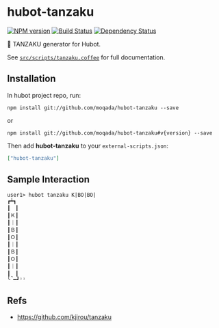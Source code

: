 # hubot-tanzaku
[![NPM version][npm-image]][npm-url] [![Build Status][travis-image]][travis-url] [![Dependency Status][daviddm-image]][daviddm-url]

:tanabata_tree: TANZAKU generator for Hubot.

See [`src/scripts/tanzaku.coffee`](src/scripts/tanzaku.coffee) for full documentation.

## Installation

In hubot project repo, run:

`npm install git://github.com/moqada/hubot-tanzaku --save`

or

`npm install git://github.com/moqada/hubot-tanzaku#v{version} --save`

Then add **hubot-tanzaku** to your `external-scripts.json`:

```json
["hubot-tanzaku"]
```

## Sample Interaction

```
user1> hubot tanzaku K|BO|BO|
┏┷┓
┃　┃
┃Ｋ┃
┃｜┃
┃Ｂ┃
┃Ｏ┃
┃｜┃
┃Ｂ┃
┃Ｏ┃
┃｜┃
┃　┃
╰̚━┛⁾⁾
```

## Refs

- https://github.com/kjirou/tanzaku

[npm-url]: https://badge.fury.io/js/hubot-tanzaku
[npm-image]: https://badge.fury.io/js/hubot-tanzaku.svg
[travis-url]: https://travis-ci.org/moqada/hubot-tanzaku
[travis-image]: https://travis-ci.org/moqada/hubot-tanzaku.svg?branch=master
[daviddm-url]: https://david-dm.org/moqada/hubot-tanzaku
[daviddm-image]: https://david-dm.org/moqada/hubot-tanzaku.svg
